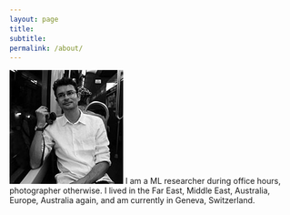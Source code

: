 ```yaml
---
layout: page
title:
subtitle:
permalink: /about/
---
```


![](/images/IMG_0192-v200.jpg) I am a ML researcher during office hours, photographer otherwise.
I lived in the Far East, Middle East, Australia, Europe, Australia again, and am currently in Geneva, Switzerland.
